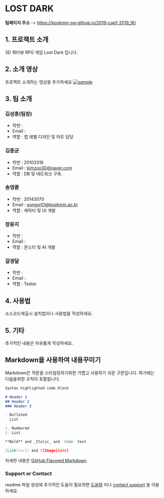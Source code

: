 # LOST DARK


**팀페이지 주소** -> https://kookmin-sw.github.io/2019-cap1-2019_16/

## 1. 프로잭트 소개

3D 쿼터뷰 RPG 게임 Lost Dark 입니다.

## 2. 소개 영상

프로젝트 소개하는 영상을 추가하세요
[![sample](https://github.com/kookmin-sw/2019-cap1-2019_16/blob/master/thumbnail.PNG)](https://youtu.be/fB5ZA5iRoRc)

## 3. 팀 소개


### 김성훈(팀장)
* 학번 :
* Email :
* 역할 : 맵 레벨 디자인 및 아트 담당

### 김종균
* 학번 : 20103319
* Email : kimzoo30@naver.com
* 역할 : DB 및 네트워크 구축. 

### 송영륜
* 학번 : 20143070
* Email : songyr01@kookmin.ac.kr
* 역할 : 캐릭터 및 UI 개발

### 장윤지
* 학번 :
* Email :
* 역할 : 몬스터 및 AI 개발

### 갈경달
* 학번 :
* Email :
* 역할 : Tester


## 4. 사용법

소스코드제출시 설치법이나 사용법을 작성하세요.

## 5. 기타

추가적인 내용은 자유롭게 작성하세요.


## Markdown을 사용하여 내용꾸미기

Markdown은 작문을 스타일링하기위한 가볍고 사용하기 쉬운 구문입니다. 여기에는 다음을위한 규칙이 포함됩니다.

```markdown
Syntax highlighted code block

# Header 1
## Header 2
### Header 3

- Bulleted
- List

1. Numbered
2. List

**Bold** and _Italic_ and `Code` text

[Link](url) and ![Image](src)
```

자세한 내용은 [GitHub Flavored Markdown](https://guides.github.com/features/mastering-markdown/).

### Support or Contact

readme 파일 생성에 추가적인 도움이 필요하면 [도움말](https://help.github.com/articles/about-readmes/) 이나 [contact support](https://github.com/contact) 을 이용하세요.
